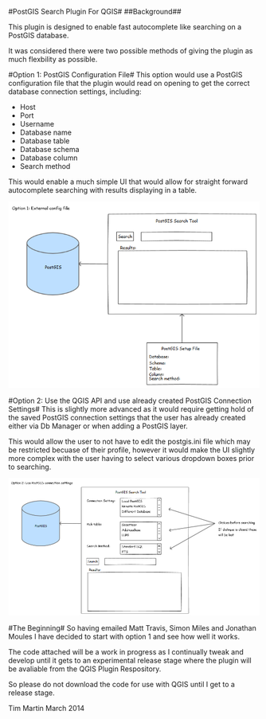 #PostGIS Search Plugin For QGIS#
##Background##

This plugin is designed to enable fast autocomplete like searching on a PostGIS database.

It was considered there were two possible methods of giving the plugin as much flexbility as possible.

#Option 1: PostGIS Configuration File#
This option would use a PostGIS configuration file that the plugin would read on opening to get the correct database connection settings, including:
- Host
- Port
- Username
- Database name
- Database table
- Database schema
- Database column
- Search method

This would enable a much simple UI that would allow for straight forward autocomplete searching with results displaying in a table.

![Option1](PostGIS_Search_Tool_Option1.png "Option 1: PostGIS Configuration File")

#Option 2: Use the QGIS API and use already created PostGIS Connection Settings#
This is slightly more advanced as it would require getting hold of the saved PostGIS connection settings that the user has already created either via Db Manager or when adding a PostGIS layer.

This would allow the user to not have to edit the postgis.ini file which may be restricted becuase of their profile, however it would make the UI slightly more complex with the user having to select various dropdown boxes prior to searching.

![Option2](PostGIS_Search_Tool_Option2.png "Option 1: PostGIS Configuration File")

#The Beginning#
So having emailed Matt Travis, Simon Miles and Jonathan Moules I have decided to start with option 1 and see how well it works.

The code attached will be a work in progress as I continually tweak and develop until it gets to an experimental release stage where the plugin will be avaliable from the QGIS Plugin Respository.

So please do not download the code for use with QGIS until I get to a release stage.

Tim Martin March 2014



